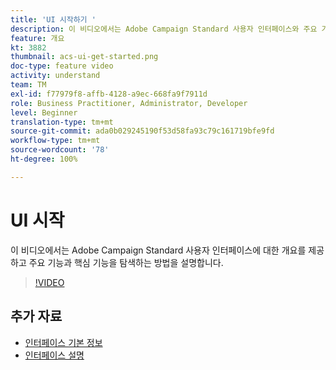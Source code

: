 ```yaml
---
title: 'UI 시작하기 '
description: 이 비디오에서는 Adobe Campaign Standard 사용자 인터페이스와 주요 기능 및 핵심 기능에 대한 개요를 제공합니다.
feature: 개요
kt: 3882
thumbnail: acs-ui-get-started.png
doc-type: feature video
activity: understand
team: TM
exl-id: f77979f8-affb-4128-a9ec-668fa9f7911d
role: Business Practitioner, Administrator, Developer
level: Beginner
translation-type: tm+mt
source-git-commit: ada0b029245190f53d58fa93c79c161719bfe9fd
workflow-type: tm+mt
source-wordcount: '78'
ht-degree: 100%

---
```


# UI 시작

이 비디오에서는 Adobe Campaign Standard 사용자 인터페이스에 대한 개요를 제공하고 주요 기능과 핵심 기능을 탐색하는 방법을 설명합니다.

>[!VIDEO](https://video.tv.adobe.com/v/18469?quality=12)

## 추가 자료

* [인터페이스 기본 정보](https://experienceleague.adobe.com/docs/campaign-standard/using/getting-started/discovering-the-interface/about-the-interface.html?lang=ko)
* [인터페이스 설명](https://experienceleague.adobe.com/docs/campaign-standard/using/getting-started/discovering-the-interface/interface-description.html?lang=ko)
